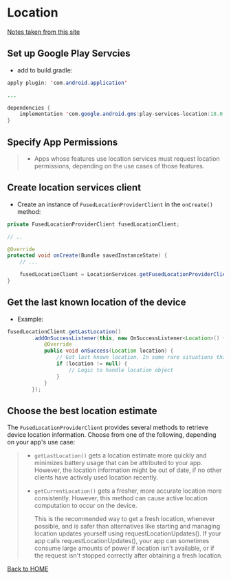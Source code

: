 # Location
[Notes taken from this site](https://developer.android.com/training/location/retrieve-current)

## Set up Google Play Servcies
- add to build.gradle:
```Java
apply plugin: 'com.android.application'

...

dependencies {
    implementation 'com.google.android.gms:play-services-location:18.0.0'
}
```
## Specify App Permissions
> - Apps whose features use location services must request location permissions, depending on the use cases of those features.

## Create location services client
- Create an instance of `FusedLocationProviderClient` in the `onCreate()` method:
```Java
private FusedLocationProviderClient fusedLocationClient;

// ..

@Override
protected void onCreate(Bundle savedInstanceState) {
    // ...

    fusedLocationClient = LocationServices.getFusedLocationProviderClient(this);
}
```
## Get the last known location of the device
- Example:
```Java
fusedLocationClient.getLastLocation()
        .addOnSuccessListener(this, new OnSuccessListener<Location>() {
            @Override
            public void onSuccess(Location location) {
                // Got last known location. In some rare situations this can be null.
                if (location != null) {
                    // Logic to handle location object
                }
            }
        });
```
## Choose the best location estimate
The `FusedLocationProviderClient` provides several methods to retrieve device location information. Choose from one of the following, depending on your app's use case:

> - `getLastLocation()` gets a location estimate more quickly and minimizes battery usage that can be attributed to your app. However, the location information might be out of date, if no other clients have actively used location recently.
> - `getCurrentLocation()` gets a fresher, more accurate location more consistently. However, this method can cause active location computation to occur on the device.
>
>   This is the recommended way to get a fresh location, whenever possible, and is safer than alternatives like starting and managing location updates yourself using requestLocationUpdates(). If your app calls requestLocationUpdates(), your app can sometimes consume large amounts of power if location isn't available, or if the request isn't stopped correctly after obtaining a fresh location.

[Back to HOME](../README.md)